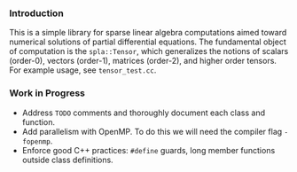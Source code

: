 ### Introduction
This is a simple library for sparse linear algebra computations aimed toward numerical solutions of partial differential equations. The fundamental object of computation is the `spla::Tensor`, which generalizes the notions of scalars (order-0), vectors (order-1), matrices (order-2), and higher order tensors. For example usage, see `tensor_test.cc`.

### Work in Progress
* Address `TODO` comments and thoroughly document each class and function.
* Add parallelism with OpenMP. To do this we will need the compiler flag `-fopenmp`.
* Enforce good C++ practices: `#define` guards, long member functions outside class definitions.
